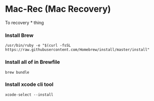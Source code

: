 # Mac-Rec (Mac Recovery)
To recovery * thing

### Install Brew
```shell
/usr/bin/ruby -e "$(curl -fsSL https://raw.githubusercontent.com/Homebrew/install/master/install"
```

### Install all of in Brewfile
```shell
brew bundle
```

### Install xcode cli tool
```shell
xcode-select --install
```

